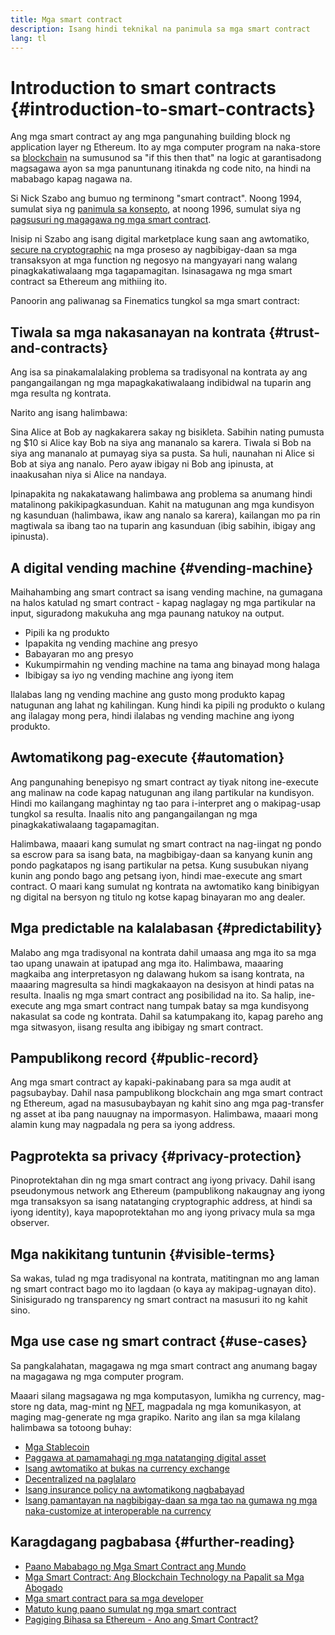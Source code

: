 ```yaml
---
title: Mga smart contract
description: Isang hindi teknikal na panimula sa mga smart contract
lang: tl
---
```


# Introduction to smart contracts {#introduction-to-smart-contracts}

Ang mga smart contract ay ang mga pangunahing building block ng application layer ng Ethereum. Ito ay mga computer program na naka-store sa [blockchain](/glossary/#blockchain) na sumusunod sa "if this then that" na logic at garantisadong magsagawa ayon sa mga panuntunang itinakda ng code nito, na hindi na mababago kapag nagawa na.

Si Nick Szabo ang bumuo ng terminong "smart contract". Noong 1994, sumulat siya ng [panimula sa konsepto](https://www.fon.hum.uva.nl/rob/Courses/InformationInSpeech/CDROM/Literature/LOTwinterschool2006/szabo.best.vwh.net/smart.contracts.html), at noong 1996, sumulat siya ng [pagsusuri ng magagawa ng mga smart contract](https://www.fon.hum.uva.nl/rob/Courses/InformationInSpeech/CDROM/Literature/LOTwinterschool2006/szabo.best.vwh.net/smart_contracts_2.html).

Inisip ni Szabo ang isang digital marketplace kung saan ang awtomatiko, [secure na cryptographic](/glossary/#cryptography) na mga proseso ay nagbibigay-daan sa mga transaksyon at mga function ng negosyo na mangyayari nang walang pinagkakatiwalaang mga tagapamagitan. Isinasagawa ng mga smart contract sa Ethereum ang mithiing ito.

Panoorin ang paliwanag sa Finematics tungkol sa mga smart contract:

<YouTube id="pWGLtjG-F5c" />

## Tiwala sa mga nakasanayan na kontrata {#trust-and-contracts}

Ang isa sa pinakamalalaking problema sa tradisyonal na kontrata ay ang pangangailangan ng mga mapagkakatiwalaang indibidwal na tuparin ang mga resulta ng kontrata.

Narito ang isang halimbawa:

Sina Alice at Bob ay nagkakarera sakay ng bisikleta. Sabihin nating pumusta ng $10 si Alice kay Bob na siya ang mananalo sa karera. Tiwala si Bob na siya ang mananalo at pumayag siya sa pusta. Sa huli, naunahan ni Alice si Bob at siya ang nanalo. Pero ayaw ibigay ni Bob ang ipinusta, at inaakusahan niya si Alice na nandaya.

Ipinapakita ng nakakatawang halimbawa ang problema sa anumang hindi matalinong pakikipagkasunduan. Kahit na matugunan ang mga kundisyon ng kasunduan (halimbawa, ikaw ang nanalo sa karera), kailangan mo pa rin magtiwala sa ibang tao na tuparin ang kasunduan (ibig sabihin, ibigay ang ipinusta).

## A digital vending machine {#vending-machine}

Maihahambing ang smart contract sa isang vending machine, na gumagana na halos katulad ng smart contract - kapag naglagay ng mga partikular na input, siguradong makukuha ang mga paunang natukoy na output.

- Pipili ka ng produkto
- Ipapakita ng vending machine ang presyo
- Babayaran mo ang presyo
- Kukumpirmahin ng vending machine na tama ang binayad mong halaga
- Ibibigay sa iyo ng vending machine ang iyong item

Ilalabas lang ng vending machine ang gusto mong produkto kapag natugunan ang lahat ng kahilingan. Kung hindi ka pipili ng produkto o kulang ang ilalagay mong pera, hindi ilalabas ng vending machine ang iyong produkto.

## Awtomatikong pag-execute {#automation}

Ang pangunahing benepisyo ng smart contract ay tiyak nitong ine-execute ang malinaw na code kapag natugunan ang ilang partikular na kundisyon. Hindi mo kailangang maghintay ng tao para i-interpret ang o makipag-usap tungkol sa resulta. Inaalis nito ang pangangailangan ng mga pinagkakatiwalaang tagapamagitan.

Halimbawa, maaari kang sumulat ng smart contract na nag-iingat ng pondo sa escrow para sa isang bata, na magbibigay-daan sa kanyang kunin ang pondo pagkatapos ng isang partikular na petsa. Kung susubukan niyang kunin ang pondo bago ang petsang iyon, hindi mae-execute ang smart contract. O maari kang sumulat ng kontrata na awtomatiko kang binibigyan ng digital na bersyon ng titulo ng kotse kapag binayaran mo ang dealer.

## Mga predictable na kalalabasan {#predictability}

Malabo ang mga tradisyonal na kontrata dahil umaasa ang mga ito sa mga tao upang unawain at ipatupad ang mga ito. Halimbawa, maaaring magkaiba ang interpretasyon ng dalawang hukom sa isang kontrata, na maaaring magresulta sa hindi magkakaayon na desisyon at hindi patas na resulta. Inaalis ng mga smart contract ang posibilidad na ito. Sa halip, ine-execute ang mga smart contract nang tumpak batay sa mga kundisyong nakasulat sa code ng kontrata. Dahil sa katumpakang ito, kapag pareho ang mga sitwasyon, iisang resulta ang ibibigay ng smart contract.

## Pampublikong record {#public-record}

Ang mga smart contract ay kapaki-pakinabang para sa mga audit at pagsubaybay. Dahil nasa pampublikong blockchain ang mga smart contract ng Ethereum, agad na masusubaybayan ng kahit sino ang mga pag-transfer ng asset at iba pang nauugnay na impormasyon. Halimbawa, maaari mong alamin kung may nagpadala ng pera sa iyong address.

## Pagprotekta sa privacy {#privacy-protection}

Pinoprotektahan din ng mga smart contract ang iyong privacy. Dahil isang pseudonymous network ang Ethereum (pampublikong nakaugnay ang iyong mga transaksyon sa isang natatanging cryptographic address, at hindi sa iyong identity), kaya mapoprotektahan mo ang iyong privacy mula sa mga observer.

## Mga nakikitang tuntunin {#visible-terms}

Sa wakas, tulad ng mga tradisyonal na kontrata, matitingnan mo ang laman ng smart contract bago mo ito lagdaan (o kaya ay makipag-ugnayan dito). Sinisigurado ng transparency ng smart contract na masusuri ito ng kahit sino.

## Mga use case ng smart contract {#use-cases}

Sa pangkalahatan, magagawa ng mga smart contract ang anumang bagay na magagawa ng mga computer program.

Maaari silang magsagawa ng mga komputasyon, lumikha ng currency, mag-store ng data, mag-mint ng [NFT](/glossary/#nft), magpadala ng mga komunikasyon, at maging mag-generate ng mga grapiko. Narito ang ilan sa mga kilalang halimbawa sa totoong buhay:

- [Mga Stablecoin](/stablecoins/)
- [Paggawa at pamamahagi ng mga natatanging digital asset](/nft/)
- [Isang awtomatiko at bukas na currency exchange](/get-eth/#dex)
- [Decentralized na paglalaro](/apps/categories/gaming)
- [Isang insurance policy na awtomatikong nagbabayad](https://etherisc.com/)
- [Isang pamantayan na nagbibigay-daan sa mga tao na gumawa ng mga naka-customize at interoperable na currency](/developers/docs/standards/tokens/)

## Karagdagang pagbabasa {#further-reading}

- [Paano Mababago ng Mga Smart Contract ang Mundo](https://www.youtube.com/watch?v=pA6CGuXEKtQ)
- [Mga Smart Contract: Ang Blockchain Technology na Papalit sa Mga Abogado](https://blockgeeks.com/guides/smart-contracts/)
- [Mga smart contract para sa mga developer](/developers/docs/smart-contracts/)
- [Matuto kung paano sumulat ng mga smart contract](/developers/learning-tools/)
- [Pagiging Bihasa sa Ethereum - Ano ang Smart Contract?](https://github.com/ethereumbook/ethereumbook/blob/develop/07smart-contracts-solidity.asciidoc#what-is-a-smart-contract)
